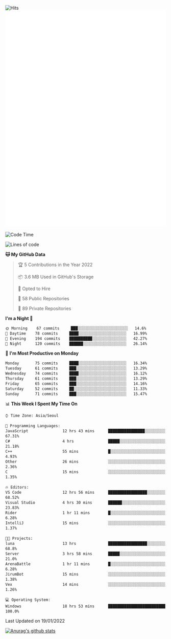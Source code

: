 ![Hits](https://hits.seeyoufarm.com/api/count/incr/badge.svg?url=https%3A%2F%2Fgithub.com%2Fkokose1234&count_bg=%2379C83D&title_bg=%23555555&icon=apple.svg&icon_color=%23E7E7E7&title=hits&edge_flat=false)
<br/>
![Metrics](https://github.com/kokose1234/kokose1234/blob/main/github-metrics.svg)

<!--START_SECTION:waka-->
![Code Time](http://img.shields.io/badge/Code%20Time-374%20hrs%2032%20mins-blue)

![Lines of code](https://img.shields.io/badge/From%20Hello%20World%20I%27ve%20Written-8%20Million%20lines%20of%20code-blue)

**🐱 My GitHub Data** 

> 🏆 5 Contributions in the Year 2022
 > 
> 📦 3.6 MB Used in GitHub's Storage 
 > 
> 💼 Opted to Hire
 > 
> 📜 58 Public Repositories 
 > 
> 🔑 89 Private Repositories  
 > 
**I'm a Night 🦉** 

```text
🌞 Morning    67 commits     ███░░░░░░░░░░░░░░░░░░░░░░   14.6% 
🌆 Daytime    78 commits     ████░░░░░░░░░░░░░░░░░░░░░   16.99% 
🌃 Evening    194 commits    ██████████░░░░░░░░░░░░░░░   42.27% 
🌙 Night      120 commits    ██████░░░░░░░░░░░░░░░░░░░   26.14%

```
📅 **I'm Most Productive on Monday** 

```text
Monday       75 commits     ████░░░░░░░░░░░░░░░░░░░░░   16.34% 
Tuesday      61 commits     ███░░░░░░░░░░░░░░░░░░░░░░   13.29% 
Wednesday    74 commits     ████░░░░░░░░░░░░░░░░░░░░░   16.12% 
Thursday     61 commits     ███░░░░░░░░░░░░░░░░░░░░░░   13.29% 
Friday       65 commits     ███░░░░░░░░░░░░░░░░░░░░░░   14.16% 
Saturday     52 commits     ██░░░░░░░░░░░░░░░░░░░░░░░   11.33% 
Sunday       71 commits     ███░░░░░░░░░░░░░░░░░░░░░░   15.47%

```


📊 **This Week I Spent My Time On** 

```text
⌚︎ Time Zone: Asia/Seoul

💬 Programming Languages: 
JavaScript               12 hrs 43 mins      ████████████████░░░░░░░░░   67.31% 
C#                       4 hrs               █████░░░░░░░░░░░░░░░░░░░░   21.18% 
C++                      55 mins             █░░░░░░░░░░░░░░░░░░░░░░░░   4.93% 
Other                    26 mins             ░░░░░░░░░░░░░░░░░░░░░░░░░   2.36% 
C                        15 mins             ░░░░░░░░░░░░░░░░░░░░░░░░░   1.35%

🔥 Editors: 
VS Code                  12 hrs 56 mins      █████████████████░░░░░░░░   68.52% 
Visual Studio            4 hrs 30 mins       ██████░░░░░░░░░░░░░░░░░░░   23.83% 
Rider                    1 hr 11 mins        █░░░░░░░░░░░░░░░░░░░░░░░░   6.28% 
IntelliJ                 15 mins             ░░░░░░░░░░░░░░░░░░░░░░░░░   1.37%

🐱‍💻 Projects: 
luna                     13 hrs              █████████████████░░░░░░░░   68.8% 
Server                   3 hrs 58 mins       █████░░░░░░░░░░░░░░░░░░░░   21.0% 
ArenaBattle              1 hr 11 mins        █░░░░░░░░░░░░░░░░░░░░░░░░   6.28% 
JirumBot                 15 mins             ░░░░░░░░░░░░░░░░░░░░░░░░░   1.38% 
Vex                      14 mins             ░░░░░░░░░░░░░░░░░░░░░░░░░   1.26%

💻 Operating System: 
Windows                  18 hrs 53 mins      █████████████████████████   100.0%

```


 Last Updated on 19/01/2022
<!--END_SECTION:waka-->

[![Anurag's github stats](https://github-readme-stats.vercel.app/api?username=kokose1234&theme=dracula)](https://github.com/anuraghazra/github-readme-stats)



	
